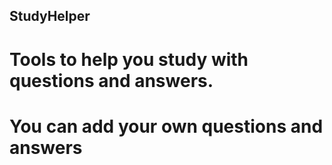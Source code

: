 ## StudyHelper

# Tools to help you study with questions and answers. 
# You can add your own questions and answers
